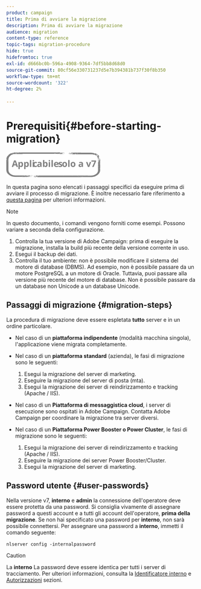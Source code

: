 ```yaml
---
product: campaign
title: Prima di avviare la migrazione
description: Prima di avviare la migrazione
audience: migration
content-type: reference
topic-tags: migration-procedure
hide: true
hidefromtoc: true
exl-id: d666bc0b-596a-4908-9364-7df5bb8d68d0
source-git-commit: 80cf56e330731237d5e7b394381b737f30f8b350
workflow-type: tm+mt
source-wordcount: '322'
ht-degree: 2%

---
```


# Prerequisiti{#before-starting-migration}

![](../../assets/v7-only.svg)

In questa pagina sono elencati i passaggi specifici da eseguire prima di avviare il processo di migrazione. È inoltre necessario fare riferimento a [questa pagina](about-migration.md) per ulteriori informazioni.

>[!NOTE]
>
>In questo documento, i comandi vengono forniti come esempi. Possono variare a seconda della configurazione.

1. Controlla la tua versione di Adobe Campaign: prima di eseguire la migrazione, installa la build più recente della versione corrente in uso.
1. Esegui il backup dei dati.
1. Controlla il tuo ambiente: non è possibile modificare il sistema del motore di database (DBMS). Ad esempio, non è possibile passare da un motore PostgreSQL a un motore di Oracle. Tuttavia, puoi passare alla versione più recente del motore di database. Non è possibile passare da un database non Unicode a un database Unicode.

## Passaggi di migrazione {#migration-steps}

La procedura di migrazione deve essere espletata **tutto** server e in un ordine particolare.

* Nel caso di un **piattaforma indipendente** (modalità macchina singola), l&#39;applicazione viene migrata completamente.
* Nel caso di un **piattaforma standard** (azienda), le fasi di migrazione sono le seguenti:

   1. Esegui la migrazione del server di marketing.
   1. Eseguire la migrazione del server di posta (mta).
   1. Esegui la migrazione dei server di reindirizzamento e tracking (Apache / IIS).

* Nel caso di un **Piattaforma di messaggistica cloud**, i server di esecuzione sono ospitati in Adobe Campaign. Contatta Adobe Campaign per coordinare la migrazione tra server diversi.
* Nel caso di un **Piattaforma Power Booster o Power Cluster**, le fasi di migrazione sono le seguenti:

   1. Esegui la migrazione dei server di reindirizzamento e tracking (Apache / IIS).
   1. Eseguire la migrazione dei server Power Booster/Cluster.
   1. Esegui la migrazione del server di marketing.

## Password utente {#user-passwords}

Nella versione v7, **interno** e **admin** la connessione dell&#39;operatore deve essere protetta da una password. Si consiglia vivamente di assegnare password a questi account e a tutti gli account dell&#39;operatore, **prima della migrazione**. Se non hai specificato una password per **interno**, non sarà possibile connettersi. Per assegnare una password a **interno**, immetti il comando seguente:

```
nlserver config -internalpassword
```

>[!CAUTION]
>
>La **interno** La password deve essere identica per tutti i server di tracciamento. Per ulteriori informazioni, consulta la [Identificatore interno](../../installation/using/configuring-campaign-server.md#internal-identifier) e [Autorizzazioni](../../platform/using/access-management.md) sezioni.
